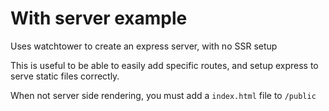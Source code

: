 # With server example
Uses watchtower to create an express server, with no SSR setup

This is useful to be able to easily add specific routes, and setup express to serve static files correctly.

When not server side rendering, you must add a `index.html` file to `/public`
